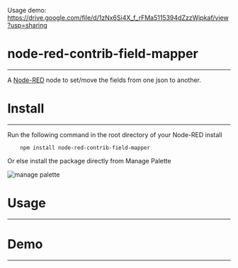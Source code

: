 Usage demo:
https://drive.google.com/file/d/1zNx6Si4X_f_rFMa5115394dZzzWjpkaf/view?usp=sharing


# node-red-contrib-field-mapper
-------

A <a href="http://nodered.org" target="_new">Node-RED</a> node to set/move the fields from one json to another.

# Install
-------

Run the following command in the root directory of your Node-RED install

        npm install node-red-contrib-field-mapper

Or else install the package directly from Manage Palette



<img src='https://static.node.iopulsedev.net/ManagePalette.png' alt='manage palette'>


# Usage
-------

# Demo
-----
<a href="https://www.youtube.com/watch?v=U3YuTAf7YG4" target="_blank"/>
